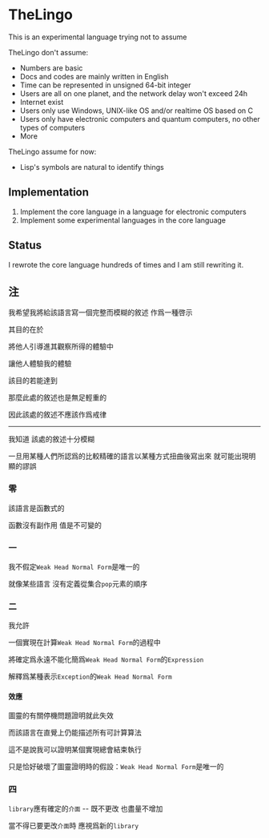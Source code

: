 # TheLingo

This is an experimental language trying not to assume

TheLingo don't assume:

+ Numbers are basic
+ Docs and codes are mainly written in English
+ Time can be represented in unsigned 64-bit integer
+ Users are all on one planet, and the network delay won't exceed 24h
+ Internet exist
+ Users only use Windows, UNIX-like OS and/or realtime OS based on C
+ Users only have electronic computers and quantum computers, no other types of computers
+ More

TheLingo assume for now:

+ Lisp's symbols are natural to identify things

## Implementation

1. Implement the core language in a language for electronic computers
1. Implement some experimental languages in the core language

## Status

I rewrote the core language hundreds of times and I am still rewriting it.

## 注

我希望我將給該語言寫一個完整而模糊的敘述 作爲一種啓示

其目的在於

 將他人引導進其觀察所得的體驗中

 讓他人體驗我的體驗

該目的若能達到

那麼此處的敘述也是無足輕重的

因此該處的敘述不應該作爲戒律

----------

我知道 該處的敘述十分模糊

一旦用某種人們所認爲的比較精確的語言以某種方式扭曲後寫出來 就可能出現明顯的謬誤

### 零

該語言是函數式的

函數沒有副作用 值是不可變的

### 一

我不假定`Weak Head Normal Form`是唯一的

就像某些語言 沒有定義從集合`pop`元素的順序

### 二

我允許

一個實現在計算`Weak Head Normal Form`的過程中

將確定爲永遠不能化簡爲`Weak Head Normal Form`的`Expression`

解釋爲某種表示`Exception`的`Weak Head Normal Form`

#### 效應

圖靈的有關停機問題證明就此失效

而該語言在直覺上仍能描述所有可計算算法

這不是說我可以證明某個實現總會結束執行

只是恰好破壞了圖靈證明時的假設：`Weak Head Normal Form`是唯一的


### 四

`library`應有確定的`介面` -- 既不更改 也盡量不增加

當不得已要更改`介面`時 應視爲新的`library`
